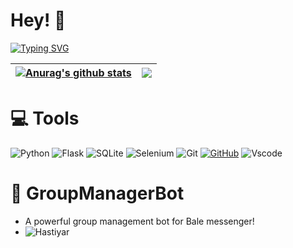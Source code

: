 

# Hey! 👋

[![Typing SVG](https://readme-typing-svg.demolab.com?font=Bungee&size=25&pause=1000&color=B200F7&width=435&lines=Welcome+to+my+GitHub!+%F0%9F%AA%90;Backend+Developer;Telegram+Bot+Developer)]()

| <a href="https://github.com/BELECTRON13"><img align="center" src="https://github-readme-stats.vercel.app/api?username=BELECTRON13&show_icons=true&include_all_commits=true&theme=buefy&hide_border=true" alt="Anurag's github stats" /></a> | <a href="https://github.com/BELECTRON13"><img align="center" src="https://github-readme-stats.vercel.app/api/top-langs/?username=BELECTRON13&layout=compact&theme=buefy&hide_border=true" /></a> |
| ------------- | ------------- |

# 💻 Tools
![Python](https://img.shields.io/badge/python-3670A0?style=for-the-badge&logo=python&logoColor=ffdd54)
![Flask](https://img.shields.io/badge/flask-%23000.svg?style=for-the-badge&logo=flask&logoColor=white)
![SQLite](https://img.shields.io/badge/SQLite-000?style=for-the-badge&logo=sqlite&logoColor=07405E)
![Selenium](https://img.shields.io/badge/selenium-D8BFD8?style=for-the-badge&logo=selenium&logoColor=228B22)
![Git](https://img.shields.io/badge/GIT-E44C30?style=for-the-badge&logo=git&logoColor=white)
[![GitHub](https://img.shields.io/badge/GitHub-100000?style=for-the-badge&logo=github&logoColor=white)](https://github.com/SEUUSERNAME)
![Vscode](https://img.shields.io/badge/Vscode-007ACC?style=for-the-badge&logo=visual-studio-code&logoColor=white)


# 👾 GroupManagerBot
* A powerful group management bot for Bale messenger!
* ![Hastiyar](https://img.shields.io/badge/Hastiyar-GroupManager)
